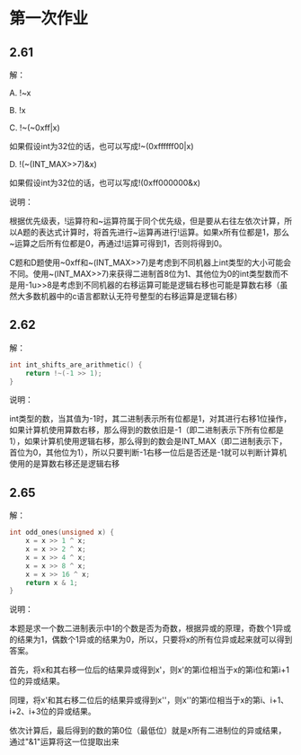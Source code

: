 # 第一次作业

## 2.61

解：

A. !~x

B. !x

C. !~(~0xff|x)

   如果假设int为32位的话，也可以写成!~(0xffffff00|x)

D. !(~(INT_MAX>>7)&x)

   如果假设int为32位的话，也可以写成!(0xff000000&x)

说明：

根据优先级表，!运算符和~运算符属于同个优先级，但是要从右往左依次计算，所以A题的表达式计算时，将首先进行~运算再进行!运算。如果x所有位都是1，那么~运算之后所有位都是0，再通过!运算可得到1，否则将得到0。

C题和D题使用~0xff和~(INT_MAX>>7)是考虑到不同机器上int类型的大小可能会不同。使用~(INT_MAX>>7)来获得二进制首8位为1、其他位为0的int类型数而不是用-1u>>8是考虑到不同机器的右移运算可能是逻辑右移也可能是算数右移（虽然大多数机器中的c语言都默认无符号整型的右移运算是逻辑右移）



## 2.62

解：

```c
int int_shifts_are_arithmetic() {
    return !~(-1 >> 1);
}
```

说明：

int类型的数，当其值为-1时，其二进制表示所有位都是1，对其进行右移1位操作，如果计算机使用算数右移，那么得到的数依旧是-1（即二进制表示下所有位都是1），如果计算机使用逻辑右移，那么得到的数会是INT_MAX（即二进制表示下，首位为0，其他位为1），所以只要判断-1右移一位后是否还是-1就可以判断计算机使用的是算数右移还是逻辑右移

## 2.65

解：

```c
int odd_ones(unsigned x) {
    x = x >> 1 ^ x;
    x = x >> 2 ^ x;
    x = x >> 4 ^ x;
    x = x >> 8 ^ x;
    x = x >> 16 ^ x;
    return x & 1;
}
```

说明：

本题是求一个数二进制表示中1的个数是否为奇数，根据异或的原理，奇数个1异或的结果为1，偶数个1异或的结果为0，所以，只要将x的所有位异或起来就可以得到答案。

首先，将x和其右移一位后的结果异或得到x'，则x'的第i位相当于x的第i位和第i+1位的异或结果。

同理，将x'和其右移二位后的结果异或得到x''，则x''的第i位相当于x的第i、i+1、i+2、i+3位的异或结果。

依次计算后，最后得到的数的第0位（最低位）就是x所有二进制位的异或结果，通过"&1"运算将这一位提取出来
